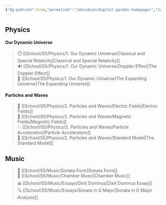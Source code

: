 ```yaml
---
{"dg-publish":true,"permalink":"/obsidian/digital-garden-homepage/","tags":"gardenEntry","dgShowInlineTitle":false}
---
```



## Physics

#### Our Dynamic Universe
> ⏱️ [[School/S5/Physics/1. Our Dynamic Universe/Classical and Special Relativity\|Classical and Special Relativity]]  
> 🔊 [[School/S5/Physics/1. Our Dynamic Universe/Doppler Effect\|The Doppler Effect]]  
> 🌌 [[School/S5/Physics/1. Our Dynamic Universe/The Expanding Universe\|The Expanding Universe]]

#### Particles and Waves
> 🔋 [[School/S5/Physics/2. Particles and Waves/Electric Fields\|Electric Fields]]  
> 🧲 [[School/S5/Physics/2. Particles and Waves/Magnetic Fields\|Magnetic Fields]]  
> 💥 [[School/S5/Physics/2. Particles and Waves/Particle Accelerators\|Particle Accelerators]]  
> 🔬 [[School/S5/Physics/2. Particles and Waves/Standard Model\|The Standard Model]]

## Music
> 🎼 [[School/S5/Music/Sonata Form\|Sonata Form]]  
> 🎵 [[School/S5/Music/Chamber Music\|Chamber Music]]  
> ⛪ [[School/S5/Music/Essays/Dixit Dominus\|Dixit Dominus Essay]]  
> 🔍 [[School/S5/Music/Essays/Sonata in G Major\|Sonata in G Major Analysis]]
